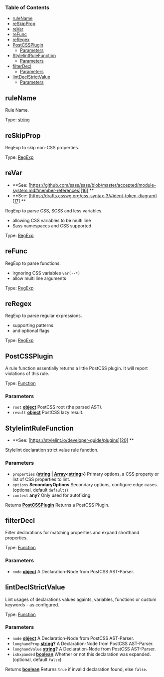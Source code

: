 <!-- Generated by documentation.js. Update this documentation by updating the source code. -->

### Table of Contents

-   [ruleName][1]
-   [reSkipProp][2]
-   [reVar][3]
-   [reFunc][4]
-   [reRegex][5]
-   [PostCSSPlugin][6]
    -   [Parameters][7]
-   [StylelintRuleFunction][8]
    -   [Parameters][9]
-   [filterDecl][10]
    -   [Parameters][11]
-   [lintDeclStrictValue][12]
    -   [Parameters][13]

## ruleName

Rule Name.

Type: [string][14]

## reSkipProp

RegExp to skip non-CSS properties.

Type: [RegExp][15]

## reVar

-   **See: [https://github.com/sass/sass/blob/master/accepted/module-system.md#member-references][16]
    **
-   **See: [https://drafts.csswg.org/css-syntax-3/#ident-token-diagram][17]
    **

RegExp to parse CSS, SCSS and less variables.

-   allowing CSS variables to be multi line
-   Sass namespaces and CSS <ident-token> supported

Type: [RegExp][15]

## reFunc

RegExp to parse functions.

-   irgnoring CSS variables `var(--*)`
-   allow multi line arguments

Type: [RegExp][15]

## reRegex

RegExp to parse regular expressions.

-   supporting patterns
-   and optional flags

Type: [RegExp][15]

## PostCSSPlugin

A rule function essentially returns a little PostCSS plugin.
It will report violations of this rule.

Type: [Function][18]

### Parameters

-   `root` **[object][19]** PostCSS root (the parsed AST).
-   `result` **[object][19]** PostCSS lazy result.

## StylelintRuleFunction

-   **See: [https://stylelint.io/developer-guide/plugins][20]
    **

Stylelint declaration strict value rule function.

### Parameters

-   `properties` **([string][14] \| [Array][21]&lt;[string][14]>)** Primary options, a CSS property or list of CSS properties to lint.
-   `options` **SecondaryOptions** Secondary options, configure edge cases. (optional, default `defaults`)
-   `context` **any?** Only used for autofixing.

Returns **[PostCSSPlugin][22]** Returns a PostCSS Plugin.

## filterDecl

Filter declarations for matching properties and expand shorthand properties.

Type: [Function][18]

### Parameters

-   `node` **[object][19]** A Declaration-Node from PostCSS AST-Parser.

## lintDeclStrictValue

Lint usages of declarations values againts, variables, functions
or custum keywords - as configured.

Type: [Function][18]

### Parameters

-   `node` **[object][19]** A Declaration-Node from PostCSS AST-Parser.
-   `longhandProp` **[string][14]?** A Declaration-Node from PostCSS AST-Parser.
-   `longhandValue` **[string][14]?** A Declaration-Node from PostCSS AST-Parser.
-   `isExpanded` **[boolean][23]** Whether or not this declaration was expanded. (optional, default `false`)

Returns **[boolean][23]** Returns `true` if invalid declaration found, else `false`.

[1]: #rulename

[2]: #reskipprop

[3]: #revar

[4]: #refunc

[5]: #reregex

[6]: #postcssplugin

[7]: #parameters

[8]: #stylelintrulefunction

[9]: #parameters-1

[10]: #filterdecl

[11]: #parameters-2

[12]: #lintdeclstrictvalue

[13]: #parameters-3

[14]: https://developer.mozilla.org/docs/Web/JavaScript/Reference/Global_Objects/String

[15]: https://developer.mozilla.org/docs/Web/JavaScript/Reference/Global_Objects/RegExp

[16]: https://github.com/sass/sass/blob/master/accepted/module-system.md#member-references

[17]: https://drafts.csswg.org/css-syntax-3/#ident-token-diagram

[18]: https://developer.mozilla.org/docs/Web/JavaScript/Reference/Statements/function

[19]: https://developer.mozilla.org/docs/Web/JavaScript/Reference/Global_Objects/Object

[20]: https://stylelint.io/developer-guide/plugins

[21]: https://developer.mozilla.org/docs/Web/JavaScript/Reference/Global_Objects/Array

[22]: #postcssplugin

[23]: https://developer.mozilla.org/docs/Web/JavaScript/Reference/Global_Objects/Boolean
